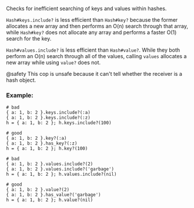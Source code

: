 Checks for inefficient searching of keys and values within
hashes.

`Hash#keys.include?` is less efficient than `Hash#key?` because
the former allocates a new array and then performs an O(n) search
through that array, while `Hash#key?` does not allocate any array and
performs a faster O(1) search for the key.

`Hash#values.include?` is less efficient than `Hash#value?`. While they
both perform an O(n) search through all of the values, calling `values`
allocates a new array while using `value?` does not.

@safety
    This cop is unsafe because it can't tell whether the receiver is a hash object.

### Example:
    # bad
    { a: 1, b: 2 }.keys.include?(:a)
    { a: 1, b: 2 }.keys.include?(:z)
    h = { a: 1, b: 2 }; h.keys.include?(100)

    # good
    { a: 1, b: 2 }.key?(:a)
    { a: 1, b: 2 }.has_key?(:z)
    h = { a: 1, b: 2 }; h.key?(100)

    # bad
    { a: 1, b: 2 }.values.include?(2)
    { a: 1, b: 2 }.values.include?('garbage')
    h = { a: 1, b: 2 }; h.values.include?(nil)

    # good
    { a: 1, b: 2 }.value?(2)
    { a: 1, b: 2 }.has_value?('garbage')
    h = { a: 1, b: 2 }; h.value?(nil)
